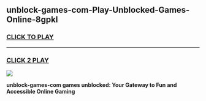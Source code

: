 
## unblock-games-com-Play-Unblocked-Games-Online-8gpkl
<h3>
<a href="https://premium76.site?title=unblock-games-com&ref=24A">CLICK TO PLAY</a></h3>
<hr>

<h3>
<a href="https://premium76.site?title=unblock-games-com&ref=24A">CLICK 2 PLAY</a>
  
</h3>

<a href="https://premium76.site?title=unblock-games-com&ref=24A"><img src="https://clearcache.store/games.png"></a>


**unblock-games-com games unblocked: Your Gateway to Fun and Accessible Online Gaming**
